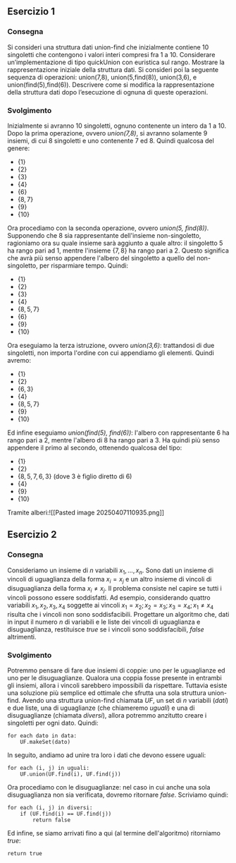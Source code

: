 ## Esercizio 1
### Consegna
Si consideri una struttura dati union-find che inizialmente contiene 10 singoletti che contengono i valori interi compresi fra 1 a 10. Considerare un’implementazione di tipo quickUnion con euristica sul rango. Mostrare la rappresentazione iniziale della struttura dati. Si consideri poi la seguente sequenza di operazioni: union(7,8), union(5,find(8)), union(3,6), e union(find(5),find(6)). Descrivere come si modifica la rappresentazione della struttura dati dopo l’esecuzione di ognuna di queste operazioni.
### Svolgimento
Inizialmente si avranno $10$ singoletti, ognuno contenente un intero da $1$ a $10$. Dopo la prima operazione, ovvero *union(7,8)*, si avranno solamente $9$ insiemi, di cui $8$ singoletti e uno contenente $7$ ed $8$. Quindi qualcosa del genere:
- $\{1\}$
- $\{2\}$
- $\{3\}$
- $\{4\}$
- $\{6\}$
- $\{8, 7\}$
- $\{9\}$
- $\{10\}$

Ora procediamo con la seconda operazione, ovvero *union(5, find(8))*. Supponendo che $8$ sia rappresentante dell'insieme non-singoletto, ragioniamo ora su quale insieme sarà aggiunto a quale altro: il singoletto $5$ ha rango pari ad $1$, mentre l'insieme $\{7,8\}$ ha rango pari a $2$. Questo significa che avrà più senso appendere l'albero del singoletto a quello del non-singoletto, per risparmiare tempo. Quindi:
- $\{1\}$
- $\{2\}$
- $\{3\}$
- $\{4\}$
- $\{8, 5, 7\}$
- $\{6\}$
- $\{9\}$
- $\{10\}$

Ora eseguiamo la terza istruzione, ovvero *union(3,6)*: trattandosi di due singoletti, non importa l'ordine con cui appendiamo gli elementi. Quindi avremo:
- $\{1\}$
- $\{2\}$
- $\{6,3\}$
- $\{4\}$
- $\{8,5,7\}$
- $\{9\}$
- $\{10\}$

Ed infine eseguiamo *union(find(5), find(6))*: l'albero con rappresentante $6$ ha rango pari a $2$, mentre l'albero di $8$ ha rango pari a $3$. Ha quindi più senso appendere il primo al secondo, ottenendo qualcosa del tipo:
- $\{1\}$
- $\{2\}$
- $\{8,5,7,6,3\}$ (dove $3$ è figlio diretto di $6$)
- $\{4\}$
- $\{9\}$
- $\{10\}$


Tramite alberi:![[Pasted image 20250407110935.png]]

## Esercizio 2
### Consegna
Consideriamo un insieme di $n$ variabili $x_1, \dots , x_n$. Sono dati un insieme di vincoli di uguaglianza della forma $x_i = x_j$ e un altro insieme di vincoli di disuguaglianza della forma $x_i \not = x_j$. Il problema consiste nel capire se tutti i vincoli possono essere soddisfatti. Ad esempio, considerando quattro variabili $x_1, x_2, x_3, x_4$ soggette ai vincoli $x_1 = x_2; x_2 = x_3; x_3 = x_4; x_1 \not = x_4$ risulta che i vincoli non sono soddisfacibili. Progettare un algoritmo che, dati in input il numero $n$ di variabili e le liste dei vincoli di uguaglianza e disuguaglianza, restituisce *true* se i vincoli sono soddisfacibili, *false* altrimenti.
### Svolgimento
Potremmo pensare di fare due insiemi di coppie: uno per le uguaglianze ed uno per le disuguaglianze. Qualora una coppia fosse presente in entrambi gli insiemi, allora i vincoli sarebbero impossibili da rispettare. Tuttavia esiste una soluzione più semplice ed ottimale che sfrutta una sola struttura union-find.
Avendo una struttura union-find chiamata *UF*, un set di $n$ variabili (*dati*) e due liste, una di uguaglianze (che chiameremo *uguali*) e una di disuguaglianze (chiamata *diversi*), allora potremmo anzitutto creare i singoletti per ogni dato. Quindi:
```pseudocodice
for each dato in data:
	UF.makeSet(dato)
```
In seguito, andiamo ad unire tra loro i dati che devono essere uguali:
```pseudocodice
for each (i, j) in uguali:
	UF.union(UF.find(i), UF.find(j))
```
Ora procediamo con le disuguaglianze: nel caso in cui anche una sola disuguaglianza non sia verificata, dovremo ritornare *false*. Scriviamo quindi:
```pseudocodice
for each (i, j) in diversi:
	if (UF.find(i) == UF.find(j))
		return false
```
Ed infine, se siamo arrivati fino a qui (al termine dell'algoritmo) ritorniamo *true*:
```pseudocodice
return true
```
